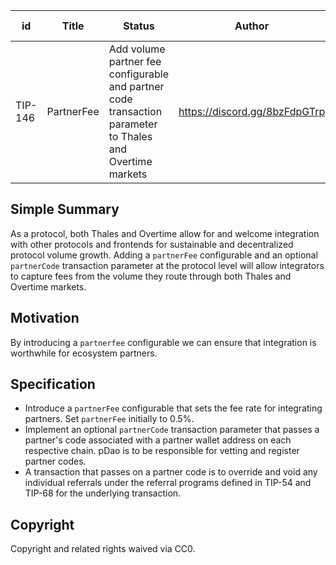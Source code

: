 | id | Title | Status | Author | Description | Discussions to | Created |
| ----------- | ----------- | ----------- | ----------- | ----------- | ----------- | ----------- |
| TIP-146 | PartnerFee | Add volume partner fee configurable and partner code transaction parameter to Thales and Overtime markets | https://discord.gg/8bzFdpGTrp | 2022-06-06
 
## Simple Summary
 
As a protocol, both Thales and Overtime allow for and welcome integration with other protocols and frontends for sustainable and decentralized protocol volume growth. Adding a `partnerFee` configurable and an optional `partnerCode` transaction parameter at the protocol level will allow integrators to capture fees from the volume they route through both Thales and Overtime markets. 

 ## Motivation

By introducing a `partnerfee` configurable we can ensure that integration is worthwhile for ecosystem partners. 

## Specification

- Introduce a `partnerFee` configurable that sets the fee rate for integrating partners. Set `partnerFee` initially to 0.5%.
- Implement an optional `partnerCode` transaction parameter that passes a partner's code associated with a partner wallet address on each respective chain. pDao is to be responsible for vetting and register partner codes.
- A transaction that passes on a partner code is to override and void any individual referrals under the referral programs defined in TIP-54 and TIP-68 for the underlying transaction.
 
## Copyright
 
Copyright and related rights waived via CC0.
 
